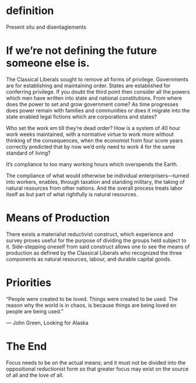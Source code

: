 # definition
Present situ and disentaglements

# If we’re not defining the future someone else is.

The Classical Liberals sought to remove all forms of privilege. Governments are for establishing and maintaining order. States are established for conferring privilege. If you doubt the third point then consider all the powers which men have written into state and national constitutions. From where does the power to set and grow government come? As time progresses does power remain with families and communities or does it migrate into the state enabled legal fictions which are corporations and states?

Who set the work em till they’re dead order? How is a system of 40 hour work weeks maintained, with a normative virtue to work more without thinking of the consequences, when the economist from four score years correctly predicted that by now we’d only need to work 4 for the same standard of living?

It’s compliance to too many working hours which overspends the Earth. 

The compliance of what would otherwise be individual enterprisers—turned into workers, enables, through taxation and standing military, the taking of natural resources from other nations. And the overall process treats labor itself as but part of what rightfully is natural resources.

# Means of Production
There exists a materialist reductivist construct, which experience and survey proves useful for the purpose of dividing the groups held subject to it. Side-stepping oneself from said construct allows one to see the means of production as defined by the Classical Liberals who recognized the three components as natural resources, labour, and durable capital goods.

# Priorities
“People were created to be loved. Things were created to be used. The reason why the world is in chaos, is because things are being loved en people are being used.”

― John Green, Looking for Alaska

# The End
Focus needs to be on the actual means; and it must not be divided into the oppositional reductionist form so that greater focus may exist on the source of all and the love of all.
